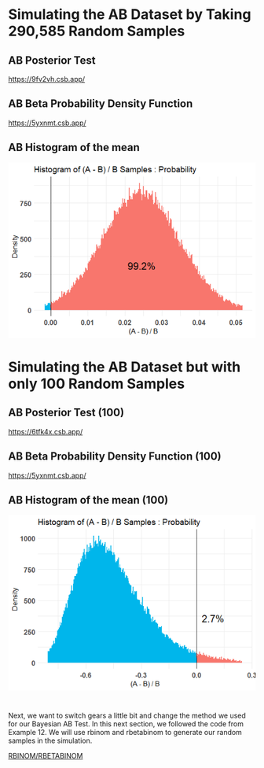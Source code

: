 # Simulating the AB Dataset by Taking 290,585 Random Samples

## AB Posterior Test

<!--- ![AB Posterior Test](https://github.com/EvaGostiuk/MAT4376-project-2-team-3/blob/master/AB_DataSet/task_2/AB_Test__ABPosterior.png?raw=true) -->

https://9fv2vh.csb.app/

## AB Beta Probability Density Function

<!--- ![AB Beta Probability Density Function](https://github.com/EvaGostiuk/MAT4376-project-2-team-3/blob/master/AB_DataSet/task_2/ABTEST_BetaProb_DensityFunction.png?raw=true) -->

https://5yxnmt.csb.app/


## AB Histogram of the mean

![AB Histogram of the mean](https://github.com/EvaGostiuk/MAT4376-project-2-team-3/blob/master/AB_DataSet/task_2/ABTEST_hist_of_mean.png?raw=true)



# Simulating the AB Dataset but with only 100 Random Samples

## AB Posterior Test (100)

<!--- ![AB 100 Posterior Test](https://github.com/EvaGostiuk/MAT4376-project-2-team-3/blob/master/AB_DataSet/task_2/ABTEST_100_Posterior.png?raw=true) -->

https://6tfk4x.csb.app/

## AB Beta Probability Density Function (100)

<!--- ![AB Beta Probability Density Function](https://github.com/EvaGostiuk/MAT4376-project-2-team-3/blob/master/AB_DataSet/task_2/ABTEST_BetaProb_DensityFunction.png?raw=true) -->

https://5yxnmt.csb.app/

## AB Histogram of the mean (100)

![AB 100 Histogram of the mean](https://github.com/EvaGostiuk/MAT4376-project-2-team-3/blob/master/AB_DataSet/task_2/ABTEST_100_Hist_of_mean_B.png?raw=true)



# 

Next, we want to switch gears a little bit and change the method we used for our Bayesian AB Test. In this next section, we followed the code from Example 12. We will use rbinom and rbetabinom to generate our random samples in the simulation.

[RBINOM/RBETABINOM](https://github.com/EvaGostiuk/MAT4376-project-2-team-3/blob/master/AB_DataSet/task_2/02-rbinom_rbetabinom.md)

